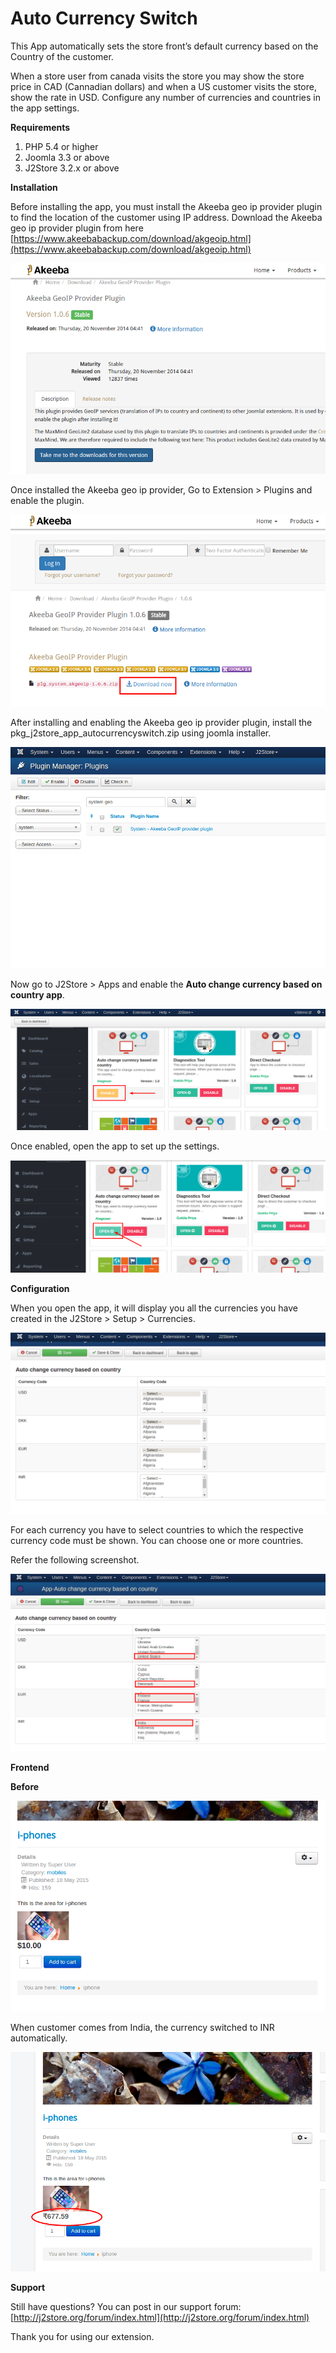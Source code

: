 # Auto Currency Switch

This App automatically sets the store front’s default currency based on the Country of the customer.

When a store user from canada visits the store you may show the store price in CAD \(Cannadian dollars\) and when a US customer visits the store, show the rate in USD. Configure any number of currencies and countries in the app settings.

**Requirements**

1. PHP 5.4 or higher
2. Joomla 3.3 or above
3. J2Store 3.2.x or above

**Installation**

Before installing the app, you must install the Akeeba geo ip provider plugin to find the location of the customer using IP address. Download the Akeeba geo ip provider plugin from here [https://www.akeebabackup.com/download/akgeoip.html](https://www.akeebabackup.com/download/akgeoip.html)

![acs01](https://raw.githubusercontent.com/j2store/doc-images/master/apps/auto-currency-switch/auto_currency_switch_01.png)

Once installed the Akeeba geo ip provider, Go to Extension &gt; Plugins and enable the plugin.

![acs02](https://raw.githubusercontent.com/j2store/doc-images/master/apps/auto-currency-switch/auto_currency_switch_02.png)

After installing and enabling the Akeeba geo ip provider plugin, install the pkg_j2store_app\_autocurrencyswitch.zip using joomla installer.

![acs03](https://raw.githubusercontent.com/j2store/doc-images/master/apps/auto-currency-switch/auto_currency_switch_03.png)

Now go to J2Store &gt; Apps and enable the **Auto change currency based on country app**.

![acs04](https://raw.githubusercontent.com/j2store/doc-images/master/apps/auto-currency-switch/auto_currency_switch_04.png)

Once enabled, open the app to set up the settings.

![acs05](https://raw.githubusercontent.com/j2store/doc-images/master/apps/auto-currency-switch/auto_currency_switch_05.png)

**Configuration**

When you open the app, it will display you all the currencies you have created in the J2Store &gt; Setup &gt; Currencies.

![acs06](https://raw.githubusercontent.com/j2store/doc-images/master/apps/auto-currency-switch/auto_currency_switch_06.png)

For each currency you have to select countries to which the respective currency code must be shown. You can choose one or more countries.

Refer the following screenshot.

 

![acs07](https://raw.githubusercontent.com/j2store/doc-images/master/apps/auto-currency-switch/auto_currency_switch_07.png)

**Frontend**

**Before**

![acs08](https://raw.githubusercontent.com/j2store/doc-images/master/apps/auto-currency-switch/auto_currency_switch_08.png)

When customer comes from India, the currency switched to INR automatically.

![acs09](https://raw.githubusercontent.com/j2store/doc-images/master/apps/auto-currency-switch/auto_currency_switch_09.png)

**Support**

Still have questions? You can post in our support forum: [http://j2store.org/forum/index.html](http://j2store.org/forum/index.html)

Thank you for using our extension.

